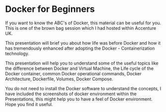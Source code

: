 # Docker for Beginners

If you want to know the ABC's of Docker, this material can be useful for you. This is one of the brown bag session which I had hosted within Accenture UK.

This presentation will brief you about how life was before Docker and how it has tremendously enhanced after adopting the Docker - Containerization technology.

This presentation will help you to understand some of the useful topics like the difference between Docker and Virtual Machine, the Life cycle of the Docker container, common Docker operational commands, Docker Architecture, Dockerfile, Volumes, Docker Compose.

You do not need to install the Docker software to understand the concepts, I have included the screenshots of docker environment within the Presentations, this might help you to have a feel of Docker environment. Hope you find it useful.
